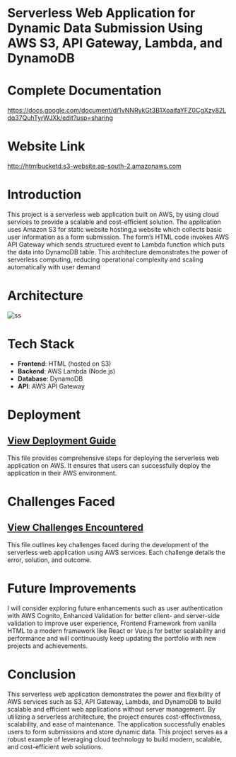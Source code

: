 # Serverless Web Application for Dynamic Data Submission Using AWS S3, API Gateway, Lambda, and DynamoDB
# Complete Documentation
https://docs.google.com/document/d/1vNNRykGt3B1XoaifaYFZ0CgXzy82Ldq37QuhTyrWJXk/edit?usp=sharing
# Website Link
http://htmlbucketd.s3-website.ap-south-2.amazonaws.com
# Introduction
This project is a serverless web application built on AWS, by using cloud services to provide a scalable and cost-efficient solution. The application uses Amazon S3 for static website hosting,a website which collects basic user information as a form submission. The form’s HTML code invokes AWS API Gateway which sends structured event to Lambda function which puts the data into DynamoDB table. This architecture demonstrates the power of serverless computing, reducing operational complexity and scaling automatically with user demand
# Architecture
![ss](https://github.com/user-attachments/assets/f66cf49d-8b18-479e-a9cc-d95ded1aa3fd)
# Tech Stack
- **Frontend**: HTML (hosted on S3)
- **Backend**: AWS Lambda (Node.js)
- **Database**: DynamoDB
- **API**: AWS API Gateway
# Deployment

## [View Deployment Guide](./DEPLOYMENT.md)
This file provides comprehensive steps for deploying the serverless web application on AWS. It ensures that users can successfully deploy the application in their AWS environment.

# Challenges Faced

## [View Challenges Encountered](./CHALLENGES.md)
This file outlines key challenges faced during the development of the serverless web application using AWS services. Each challenge details the error, solution, and outcome.

# Future Improvements

I will consider exploring future enhancements such as user authentication with AWS Cognito, Enhanced Validation for better client- and server-side validation to improve user experience, Frontend Framework from vanilla HTML to a modern framework like React or Vue.js for better scalability and performance and will continuously keep updating the portfolio with new projects and achievements.

# Conclusion

This serverless web application demonstrates the power and flexibility of AWS services such as S3, API Gateway, Lambda, and DynamoDB to build scalable and efficient web applications without server management. By utilizing a serverless architecture, the project ensures cost-effectiveness, scalability, and ease of maintenance. The application successfully enables users to form submissions and store dynamic data. This project serves as a robust example of leveraging cloud technology to build modern, scalable, and cost-efficient web solutions.

